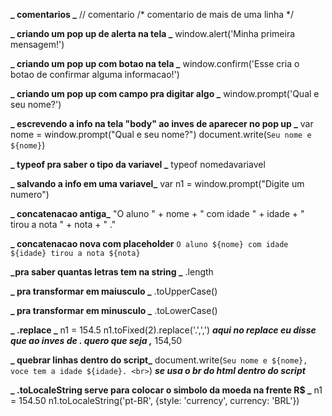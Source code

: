 **_ comentarios _**
// comentario
/* comentario de mais de uma linha */

**_ criando um pop up de alerta na tela _**
window.alert('Minha primeira mensagem!')

**_ criando um pop up com botao na tela _**
window.confirm('Esse cria o botao de confirmar alguma informacao!')

**_ criando um pop up com campo pra digitar algo _**
window.prompt('Qual e seu nome?')

**_ escrevendo a info na tela "body" ao inves de aparecer no pop up _**
var nome = window.prompt("Qual e seu nome?")
document.write(`Seu nome e ${nome}`)

**_ typeof pra saber o tipo da variavel _**
typeof nomedavariavel

**_ salvando a info em uma variavel_**
var n1 = window.prompt("Digite um numero")

**_ concatenacao antiga_**
"O aluno " + nome + " com idade " + idade + " tirou a nota " + nota + " ."

**_ concatenacao nova com placeholder**
`O aluno ${nome} com idade ${idade} tirou a nota ${nota}`

**_pra saber quantas letras tem na string _**
.length

**_ pra transformar em maiusculo _**
.toUpperCase()

**_ pra transformar em minusculo _**
.toLowerCase()

**_ .replace _**
n1 = 154.5
n1.toFixed(2).replace('.',',') **_aqui no replace eu disse que ao inves de . quero que seja ,_**
154,50

**_ quebrar linhas dentro do script_**
document.write(`Seu nome e ${nome}, voce tem a idade ${idade}. <br>`) **_se usa o br do html dentro do script_**

**_ .toLocaleString serve para colocar o simbolo da moeda na frente R$ _**
n1 = 154.50
n1.toLocaleString('pt-BR', {style: 'currency', currency: 'BRL'})